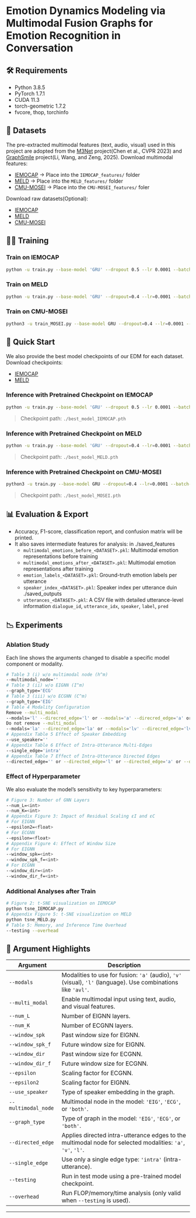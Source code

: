 # Emotion Dynamics Modeling via Multimodal Fusion Graphs for Emotion Recognition in Conversation

## 🛠️ Requirements

- Python 3.8.5
- PyTorch 1.7.1
- CUDA 11.3
- torch-geometric 1.7.2
- fvcore, thop, torchinfo

## 📁 Datasets
The pre-extracted multimodal features (text, audio, visual) used in this project are adopted from the [M3Net](https://github.com/feiyuchen7/M3NET) project(Chen et al., CVPR 2023) and [GraphSmile](https://github.com/lijfrank/GraphSmile) project(Li, Wang, and Zeng, 2025). Download multimodal features:
- [IEMOCAP](https://drive.google.com/drive/folders/1s5S1Ku679nlVZQPEfq-6LXgoN1K6Tzmz?usp=drive_link) → Place into the `IEMOCAP_features/` folder  
- [MELD](https://drive.google.com/drive/folders/1GfqY7WNVeCBWoFa_NSTalnaIgyyOVJuC?usp=drive_link) → Place into the `MELD_features/` folder
- [CMU-MOSEI](https://drive.google.com/drive/folders/1_j3w21zdYvA1yBajubXnaoIhYM22kI3P?usp=drive_link) → Place into the `CMU-MOSEI_features/` foler


Download raw datasets(Optional):
- [IEMOCAP](https://sail.usc.edu/iemocap/)
- [MELD](https://github.com/SenticNet/MELD)
- [CMU-MOSEI](http://multicomp.cs.cmu.edu/resources/cmu-mosei-dataset/)

## 🏋️‍♀️ Training

### Train on IEMOCAP
```bash
python -u train.py --base-model 'GRU' --dropout 0.5 --lr 0.0001 --batch-size=32 --epochs=60 --multi_modal --mm_fusion_mthd='concat_DHT' --modals='avl' --Dataset='IEMOCAP' --norm BN --num_L=6 --num_K=3 --window_spk=10 --window_spk_f=-1 --window_dir=1 --window_dir_f=-1 --epsilon2=1 --epsilon=1 --use_speaker='bh' --multimodal_node='both' --graph_type='both' --directed_edge='avl' --single_edge=''
```

### Train on MELD
```bash
python -u train.py --base-model 'GRU' --dropout=0.4 --lr=0.0001 --batch-size 32 --epochs=6 --multi_modal --mm_fusion_mthd='concat_DHT' --modals='avl' --Dataset='MELD' --norm BN --num_L=1 --num_K=1 --window_spk=3 --window_spk_f=1 --window_dir=8 --window_dir_f=6 --epsilon2=0.1 --epsilon=1.1 --use_speaker='i' --multimodal_node='both' --graph_type='both' --directed_edge='avl' --single_edge=''
```

### Train on CMU-MOSEI
```bash
python3 -u train_MOSEI.py --base-model GRU --dropout=0.4 --lr=0.0001 --batch-size 8 --epochs=30 --multi_modal --mm_fusion_mthd=concat_DHT --modals=avl --Dataset=MOSEI --norm=BN --num_L=1 --num_K=1 --window_spk=11 --window_spk_f=1 --window_dir=1 --window_dir_f=2 --epsilon=0.1 --epsilon2=0.9 --use_speaker='' --multimodal_node='both' --graph_type='both' --directed_edge='avl' --single_edge=''
```

## 🚀 Quick Start
We also provide the best model checkpoints of our EDM for each dataset. Download checkpoints:
- [IEMOCAP](https://drive.google.com/file/d/1RGmLqOcXkLHCv8ibTHVYSHZa9aFoTH64/view?usp=drive_link)  
- [MELD](https://drive.google.com/file/d/1wy9mxnGHL1Mkt4napDzdoefe1MCQY6SL/view?usp=drive_link)
  

### Inference with Pretrained Checkpoint on IEMOCAP
```bash
python -u train.py --base-model 'GRU' --dropout 0.5 --lr 0.0001 --batch-size=32 --epochs=60 --multi_modal --mm_fusion_mthd='concat_DHT' --modals='avl' --Dataset='IEMOCAP' --norm BN --num_L=6 --num_K=3 --window_spk=10 --window_spk_f=-1 --window_dir=1 --window_dir_f=-1 --epsilon2=1 --epsilon=1 --use_speaker='bh' --multimodal_node='both' --graph_type='both' --directed_edge='avl' --single_edge='' --testing
```
> Checkpoint path: `./best_model_IEMOCAP.pth`

### Inference with Pretrained Checkpoint on MELD
```bash
python -u train.py --base-model 'GRU' --dropout=0.4 --lr=0.0001 --batch-size 32 --epochs=6 --multi_modal --mm_fusion_mthd='concat_DHT' --modals='avl' --Dataset='MELD' --norm BN --num_L=1 --num_K=1 --window_spk=3 --window_spk_f=1 --window_dir=8 --window_dir_f=6 --epsilon2=0.1 --epsilon=1.1 --use_speaker='i' --multimodal_node='both' --graph_type='both' --directed_edge='avl' --single_edge='' --testing
```
> Checkpoint path: `./best_model_MELD.pth`

### Inference with Pretrained Checkpoint on CMU-MOSEI
```bash
python3 -u train.py --base-model GRU --dropout=0.4 --lr=0.0001 --batch-size 8 --epochs=30 --multi_modal --mm_fusion_mthd=concat_DHT --modals=avl --Dataset=MOSEI --norm=BN --num_L=1 --num_K=1 --window_spk=11 --window_spk_f=1 --window_dir=1 --window_dir_f=2 --epsilon=0.1 --epsilon2=0.9 --use_speaker='' --multimodal_node='both' --graph_type='both' --directed_edge='avl' --single_edge=''
```
> Checkpoint path: `./best_model_MOSEI.pth`

## 📊 Evaluation & Export

- Accuracy, F1-score, classification report, and confusion matrix will be printed.
- It also saves intermediate features for analysis:
  in ./saved_features
  - `multimodal_emotions_before_<DATASET>.pkl`: Multimodal emotion representations before training
  - `multimodal_emotions_after_<DATASET>.pkl`: Multimodal emotion representations after training
  - `emotion_labels_<DATASET>.pkl`: Ground-truth emotion labels per utterance
  - `speaker_index_<DATASET>.pkl`: Speaker index per utterance
duin ./saved_outputs
  - `utterances_<DATASET>.pkl`: A CSV file with detailed utterance-level information `dialogue_id`, `utterance_idx`, `speaker`, `label`, `pred`



## 📉 Experiments
### Ablation Study
Each line shows the arguments changed to disable a specific model component or modality.
```bash
# Table 3 (i) w/o multimodal node (h^m)
--multimodal_node=''
# Table 3 (ii) w/o EIGNN (I^m)
--graph_type='ECG'
# Table 3 (iii) w/o ECGNN (C^m)
--graph_type='EIG'
# Table 4 Modality Configuration
Remove --multi_modal
--modals='l' --direcred_edge='l' or --modals='a' --direcred_edge='a' or --modals='v' --direcred_edge='v'
Do not remove --multi_modal
--modals='la' --direcred_edge='la' or --modals='lv' --direcred_edge='lv' or --modals='av' --direcred_edge='av'
# Appendix Table 5 Effect of Speaker Embedding
--use_speaker=''
# Appendix Table 6 Effect of Intra-Utterance Multi-Edges
--single_edge='intra'
# Appendix Table 7 Effect of Intra-Utterance Directed Edges
--directed_edge='' or --directed_edge='l' or --directed_edge='a' or --directed_edge='v' or --directed_edge='la' or --directed_edge='lv' or --directed_edge='av'
```

### Effect of Hyperparameter
We also evaluate the model’s sensitivity to key hyperparameters:
```bash
# Figure 3: Number of GNN Layers
--num_L=<int>
--num_K=<int>
# Appendix Figure 3: Impact of Residual Scaling εI and εC
# For EIGNN
--epsilon2=<float>
# For ECGNN
--epsilon=<float>
# Appendix Figure 4: Effect of Window Size
# For EIGNN
--window_spk=<int>
--window_spk_f=<int>
# For ECGNN
--window_dir=<int>
--window_dir_f=<int>
```

### Additional Analyses after Train
```bash
# Figure 2: t-SNE visualization on IEMOCAP
python tsne_IEMOCAP.py
# Appendix Figure 5: t-SNE visualization on MELD
python tsne_MELD.py
# Table 5: Memory, and Inference Time Overhead
--testing --overhead
``` 

## 🔧 Argument Highlights

| Argument              | Description                                                                 |
|-----------------------|-----------------------------------------------------------------------------|
| `--modals`            | Modalities to use for fusion: `'a'` (audio), `'v'` (visual), `'l'` (language). Use combinations like `'avl'`. |
| `--multi_modal`       | Enable multimodal input using text, audio, and visual features.             |
| `--num_L`             | Number of EIGNN layers.                           |
| `--num_K`             | Number of ECGNN layers.                       |
| `--window_spk`        | Past window size for EIGNN.                           |
| `--window_spk_f`      | Future window size for EIGNN.                         |
| `--window_dir`        | Past window size for ECGNN.                           |
| `--window_dir_f`      | Future window size for ECGNN.                         |
| `--epsilon`           | Scaling factor for ECGNN.                           |
| `--epsilon2`          | Scaling factor for EIGNN.                         |
| `--use_speaker`       | Type of speaker embedding in the graph.                         |
| `--multimodal_node`   | Multimodal node in the model: `'EIG'`, `'ECG'`, or `'both'`. |
| `--graph_type`        | Type of graph in the model: `'EIG'`, `'ECG'`, or `'both'`. |
| `--directed_edge`     | Applies directed intra-utterance edges to the multimodal node for selected modalities: `'a'`, `'v'`, `'l'`. |
| `--single_edge`       | Use only a single edge type: `'intra'` (intra-utterance). |
| `--testing`           | Run in test mode using a pre-trained model checkpoint.                      |
| `--overhead`          | Run FLOP/memory/time analysis (only valid when `--testing` is used).        |
---
